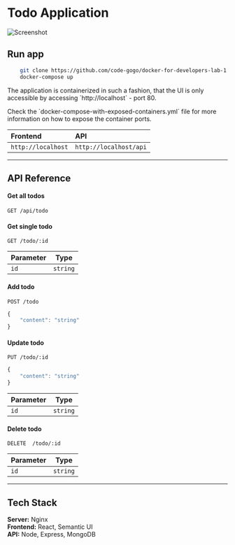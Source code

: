 # Todo Application

![Screenshot](https://raw.githubusercontent.com/code-gogo/docker-for-developers-lab-1/3ae57f8481b466f5889d16a84788729e9299afb7/angular-screenshot.png)

## Run app
```bash
    git clone https://github.com/code-gogo/docker-for-developers-lab-1
    docker-compose up
```

<p>The application is containerized in such a fashion, that the UI is only accessible by accessing `http://localhost` - port 80.</p>
<p>Check the `docker-compose-with-exposed-containers.yml` file for more information on how to expose the container ports.</p>

| Frontend | API |
| :-------- | :------- |
| `http://localhost`      | `http://localhost/api` | 

---

## API Reference

#### Get all todos
```http
GET /api/todo
```

#### Get single todo
```http
GET /todo/:id
```
| Parameter | Type     | 
| --------- | -------- |
| `id`      | `string` |

#### Add todo
```http
POST /todo
```
```javascript
{
    "content": "string"
}
```

#### Update todo
```http
PUT /todo/:id
```
```javascript
{
    "content": "string"
}
```
| Parameter | Type     | 
| --------- | -------- |
| `id`      | `string` |

#### Delete todo
```http
DELETE  /todo/:id
```
| Parameter | Type     | 
| --------- | -------- |
| `id`      | `string` |

---
## Tech Stack

**Server:** Nginx
<br>
**Frontend:** React, Semantic UI
<br>
**API:** Node, Express, MongoDB

